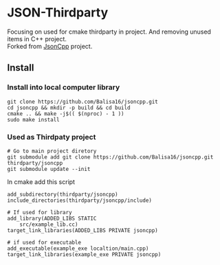 # JSON-Thirdparty

Focusing on used for cmake thirdparty in project. And removing unused items in C++ project.
<br>
Forked from [JsonCpp](https://github.com/open-source-parsers/jsoncpp.git) project.

## Install
### Install into local computer library
```
git clone https://github.com/Balisa16/jsoncpp.git
cd jsoncpp && mkdir -p build && cd build
cmake .. && make -j$(( $(nproc) - 1 ))
sudo make install
```
### Used as Thirdpaty project
```
# Go to main project diretory
git submodule add git clone https://github.com/Balisa16/jsoncpp.git thirdparty/jsoncpp
git submodule update --init
```
In cmake add this script
```
add_subdirectory(thirdparty/jsoncpp)
include_directories(thirdparty/jsoncpp/include)

# If used for library
add_library(ADDED_LIBS STATIC
    src/example_lib.cc)
target_link_libraries(ADDED_LIBS PRIVATE jsoncpp)

# if used for executable
add_executable(example_exe localtion/main.cpp)
target_link_libraries(example_exe PRIVATE jsoncpp)
```
